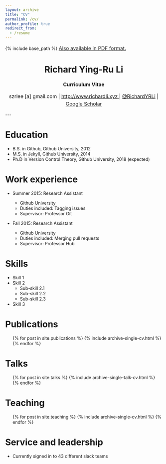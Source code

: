 ```yaml
---
layout: archive
title: "CV"
permalink: /cv/
author_profile: true
redirect_from:
  - /resume
---
```


{% include base_path %}
<a style="line-height: 1.5;" href="/files/cv-yingru-long-eng.pdf"><span style="color: #333333;"><span style="font-size: medium;">Also available in PDF format.</span></span></a>
<h1 class="western" align="center"><b>Richard Ying-Ru Li</b></h1>
<p style="line-height: 1.5;" align="center"><span style="font-size: medium;"><b>Curriculum Vitae</b> </span></p>
<p style="line-height: 1.5;" align="center"><span style="font-size: medium;">szrlee [a] gmail.com | <a href="http://www.richardli.xyz/">http://www.richardli.xyz </a> | <a href="http://www.twitter.com/RichardYRLi">@RichardYRLi</a> | <a href="https://scholar.google.com/citations?user=OOhB7fcAAAAJ&hl=en">Google Scholar</a></span></p>
---

Education
======
* B.S. in Github, Github University, 2012
* M.S. in Jekyll, Github University, 2014
* Ph.D in Version Control Theory, Github University, 2018 (expected)

Work experience
======
* Summer 2015: Research Assistant
  * Github University
  * Duties included: Tagging issues
  * Supervisor: Professor Git

* Fall 2015: Research Assistant
  * Github University
  * Duties included: Merging pull requests
  * Supervisor: Professor Hub
  
Skills
======
* Skill 1
* Skill 2
  * Sub-skill 2.1
  * Sub-skill 2.2
  * Sub-skill 2.3
* Skill 3

Publications
======
  <ul>{% for post in site.publications %}
    {% include archive-single-cv.html %}
  {% endfor %}</ul>
  
Talks
======
  <ul>{% for post in site.talks %}
    {% include archive-single-talk-cv.html %}
  {% endfor %}</ul>
  
Teaching
======
  <ul>{% for post in site.teaching %}
    {% include archive-single-cv.html %}
  {% endfor %}</ul>
  
Service and leadership
======
* Currently signed in to 43 different slack teams

